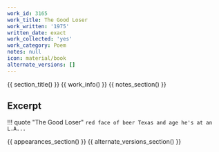```yaml
---
work_id: 3165
work_title: The Good Loser
work_written: '1975'
written_date: exact
work_collected: 'yes'
work_category: Poem
notes: null
icon: material/book
alternate_versions: []
---
```


{{ section_title() }}
{{ work_info() }}
{{ notes_section() }}
## Excerpt
!!! quote "The Good Loser"
    ```
    red face of beer
    Texas
    and age
    he's at an L.A...
    ```

{{ appearances_section() }}
{{ alternate_versions_section() }}